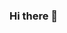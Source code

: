 ### Hi there 👋

<!--
**calvinchiulele/calvinchiulele** is a ✨ _special_ ✨ repository because its `README.md` (this file) appears on your GitHub profile.

Here are some ideas to get you started:

- 🔭 I’m currently working on side projects, which will be pushed into this account later
- 🌱 I’m currently learning Django, React.js, Docker
- 💬 Ask me about anything you'd like to know
- 📫 How to reach me: [Whatsapp](https://wa.me/258840383908)
- 😄 Pronouns: He, Him, His
![My github stats](https://github-readme-stats.vercel.app/api?username=calvinchiulele&show_icons=true)
-->
